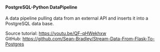 #### PostgreSQL-Python DataPipeline
A data pipeline pulling data from an external API and inserts it into a PostgreSQL data base. <br/>

Source tutorial: https://youtu.be/QF-qHWekhxw <br/>
GitHub: https://github.com/Sean-Bradley/Stream-Data-From-Flask-To-Postgres